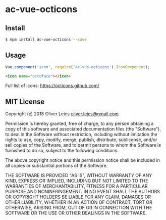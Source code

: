 
ac-vue-octicons
===============

Install
-------

```sh
$ npm install ac-vue-octicons --save
```

Usage
-----

```js
Vue.component('icon', require('ac-vue-octicons').IconComponent);
```

```html
<icon name="octoface"></icon>
```

Full list of icons: https://octicons.github.com/

MIT License
-----------

Copyright (c) 2018 Oliver Leics <oliver.leics@gmail.com>

Permission is hereby granted, free of charge, to any person obtaining a copy of this software and associated documentation files (the "Software"), to deal in the Software without restriction, including without limitation the rights to use, copy, modify, merge, publish, distribute, sublicense, and/or sell copies of the Software, and to permit persons to whom the Software is furnished to do so, subject to the following conditions:

The above copyright notice and this permission notice shall be included in all copies or substantial portions of the Software.

THE SOFTWARE IS PROVIDED "AS IS", WITHOUT WARRANTY OF ANY KIND, EXPRESS OR IMPLIED, INCLUDING BUT NOT LIMITED TO THE WARRANTIES OF MERCHANTABILITY, FITNESS FOR A PARTICULAR PURPOSE AND NONINFRINGEMENT. IN NO EVENT SHALL THE AUTHORS OR COPYRIGHT HOLDERS BE LIABLE FOR ANY CLAIM, DAMAGES OR OTHER LIABILITY, WHETHER IN AN ACTION OF CONTRACT, TORT OR OTHERWISE, ARISING FROM, OUT OF OR IN CONNECTION WITH THE SOFTWARE OR THE USE OR OTHER DEALINGS IN THE SOFTWARE.
